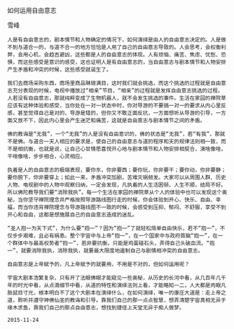 如何运用自由意志

雪峰


    人是有自由意志的，剧本情节和人物确定的情况下，如何演绎是由人的自由意志决定的。人是做不到与道合一的，与道不合一的地方恰恰是人用了自己的自由意志导致的。人会思考，会权衡利弊，会用心机，会趋吉避凶，这些都是人的自由意志的体现。人有烦恼、痛苦、焦虑、忧愁、恐惧，而这些感受是意识的感受，这也证明人是有自由意志的，当自由意志与剧本情节和人物安排产生矛盾和冲突的时候，这些感受就诞生了。

    我们去商场采购东西，商场里商品琳琅满目，这时我们就会挑选，而这个挑选的过程就是自由意志充分表现的时候，电视中播放过“相亲”节目，“相亲”的过程就是发挥自由意志挑选的过程。人若没有自由意志，那就纯粹变成了生物机器人，就不会发生挑选的事件。生活在家园的禅院草应该有这种体验和感受，当你处在一对一状态中时，你对导游的不要搞一对一的要求从内心里反感，甚至觉得自己是对的，导游是错的，但你又不敢正面反抗，一方面想听从导游的引导，一方面又放不下，因此内心里会产生迷茫和痛苦，这就是自由意志与剧本情节之间的矛盾。

    佛的教诲是“无我”，一个“无我”的人是没有自由意识的，佛的状态是“无我”，若“有我”，那就不是佛。与道合一天人相应的要求是，使自己的自由意志与道的程序和天的规律法则相一致，而不是相抗衡，也就是说，让自己心甘情愿喜悦开心地与剧本情节和人物安排相契合，演啥像啥，干啥像啥，步步相合，心灵相应。

    执着是人的自由意志的极端表现，要你东，你非要西；要你玩，你非要干；要你动，你非要静；要你脱下，你非要穿上；如此一来，矛盾冲突加剧，苦难灾祸频发。大家可以从周围人群、历史人物、电视剧中的人物中观察归纳，一定会发现，凡执着的人生活困顿，人生不顺，结局不好。所以佛陀教导我们要“消除我执”。每一个生活在家园的禅院草从个人的体验中也可以发现这个奥秘，当你坚守禅院理念并严格按照导游路线图行走的时候，你会体验到开心、快乐、自由、幸福，而当你违背禅院理念与导游路线图不一致的时候，会感受到压抑、郁闷、不舒服，享受不到开心和自由，这都是想施展自己的自由意志造成的迷乱。

    “圣人抱一为天下式”，为什么要“抱一”？因为“抱一”了就轻松简单自由快乐，若不“抱一”，不仅步步艰难，且必有祸患。整个宇宙中与上帝“抱一”，在一个国家中与政府首脑“抱一”，在一个群体中与最高权势者“抱一”，若非要抗衡，只能是鸡蛋碰石头，弄得自己头破血流。“抱一”，就要消除我执，消除我执，就要最大限度地遏制自己与剧情相冲突的自由意志。

    自由意志是上帝赋予的，凡上帝赋予的就要用，不用是不对的，但如何运用呢？

    宇宙大剧本浩繁复杂，只有开了法眼佛眼才能窥见一些奥秘，从历史的长河中看，从几百年几千年的时光中看，从点滴细节中看，从道的特性和演绎法则上看，才能略知一二，人大都是肉眼凡胎鼠目寸光，根本明白不了这个大剧本在演绎什么，在如何演绎，唯一的康庄大道是：走上帝之道，聆听并遵守神佛仙圣的教诲和引导。靠我们自己的那一点点智慧，想弄清楚宇宙真相无异于缘木求鱼，靠我们自己的那点自由意志，想找到捷径上天堂无异于痴人做梦。

    2015-11-24



